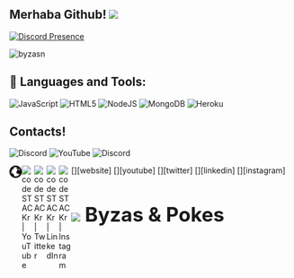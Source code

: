 
## Merhaba Github! <img src="https://cdn.discordapp.com/emojis/888711638755188766.png" width="25px">



 
[![Discord Presence](https://lanyard-profile-readme.vercel.app/api/776183087994372156?theme=dark&bg=18191c&animated=false&hideDiscrim=true&borderRadius=30px)](https://discord.com/users/776183087994372156)

<img src="https://komarev.com/ghpvc/?username=byzasn&label=Numbers%20of%20visitors&color=ff4600" alt="byzasn" />

## 🚀 Languages and Tools:
![JavaScript](https://img.shields.io/badge/javascript-%23323330.svg?style=for-the-badge&logo=javascript&logoColor=%23F7DF1E)
![HTML5](https://img.shields.io/badge/html5-%23E34F26.svg?style=for-the-badge&logo=html5&logoColor=white)
![NodeJS](https://img.shields.io/badge/node.js-6DA55F?style=for-the-badge&logo=node.js&logoColor=white)
![MongoDB](https://img.shields.io/badge/MongoDB-%234ea94b.svg?style=for-the-badge&logo=mongodb&logoColor=white)
![Heroku](https://img.shields.io/badge/heroku-%23430098.svg?style=for-the-badge&logo=heroku&logoColor=white)

## Contacts!

![Discord](https://img.shields.io/badge/%3Cdiscord.gg/gif%3E-%237289DA.svg?style=for-the-badge&logo=discord&logoColor=white)
![YouTube](https://img.shields.io/badge/Byzas-%23FF0000.svg?style=for-the-badge&logo=YouTube&logoColor=white)
![Discord](https://img.shields.io/badge/%3CByzas#0906%3E-%237289DA.svg?style=for-the-badge&logo=discord&logoColor=white)

[<img align="left" alt="codeSTACKr.com" width="22px" src="https://raw.githubusercontent.com/iconic/open-iconic/master/svg/globe.svg" />][website]
[<img align="left" alt="codeSTACKr | YouTube" width="22px" src="https://cdn.jsdelivr.net/npm/simple-icons@v3/icons/youtube.svg" />][youtube]
[<img align="left" alt="codeSTACKr | Twitter" width="22px" src="https://cdn.jsdelivr.net/npm/simple-icons@v3/icons/twitter.svg" />][twitter]
[<img align="left" alt="codeSTACKr | LinkedIn" width="22px" src="https://cdn.jsdelivr.net/npm/simple-icons@v3/icons/linkedin.svg" />][linkedin]
[<img align="left" alt="codeSTACKr | Instagram" width="22px" src="https://cdn.jsdelivr.net/npm/simple-icons@v3/icons/instagram.svg" />][instagram]


 <h1 style="font-size:250%;"><img src = "https://cdn.discordapp.com/emojis/813841028288741487.png" high="25px" width="40px"> Byzas & Pokes</h1>

